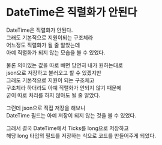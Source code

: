 # DateTime은 직렬화가 안된다

DateTime은 직렬화가 안된다.  
그래도 기본적으로 지원이되는 구조체라  
어느정도 직렬화가 될 줄 알았는데  
아예 직렬화가 되지 않는 모습을 볼 수 있었다.  

물론 의미있는 값을 따로 빼면 당연히 내가 원하는대로   
json으로 저장하고 불러오고 할 수 있겠지만  
그래도 기본적으로 지원이 되는 구조체고  
구조체라 하더라도 아예 직렬화가 안되지 않기 때문에  
굳이 따로 처리를 하지 않아도 될 줄 알았다.  

그런데 json으로 직접 저장을 해보니  
DateTime 필드는 아예 저장이 되지 않는 것을 볼 수 있었다.  

그래서 결국 DateTime에서 Ticks를 long으로 저장하고  
해당 long 타입의 필드를 저장하는 식으로 코드를 만들어주게 되었다.  

